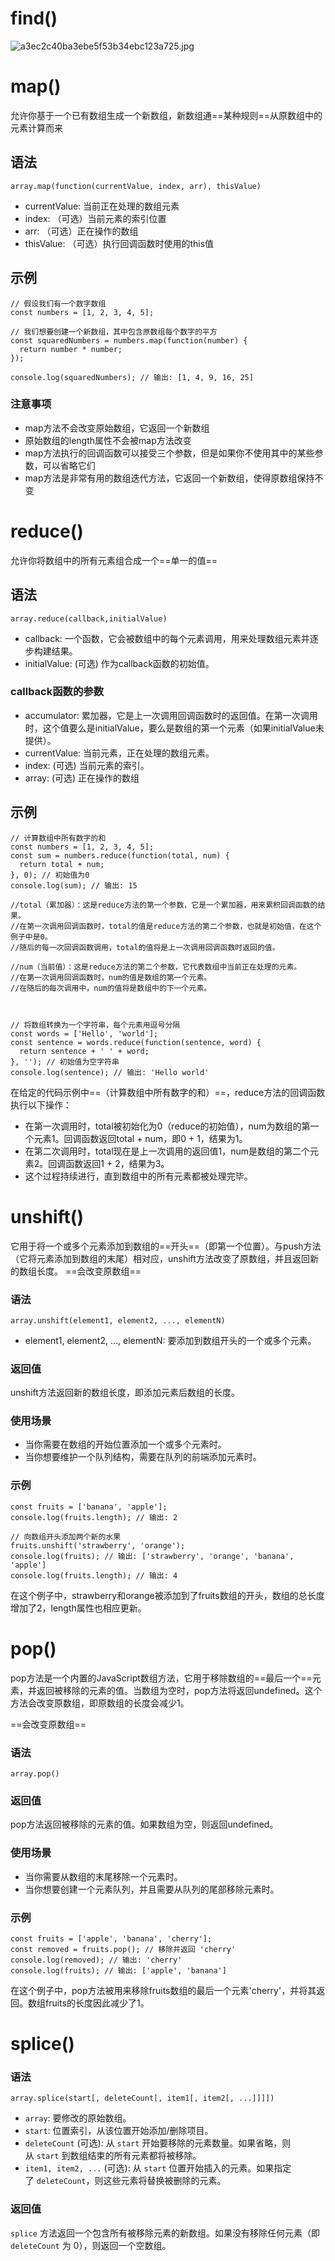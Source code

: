 # find()
![a3ec2c40ba3ebe5f53b34ebc123a725.jpg](https://cdn.nlark.com/yuque/0/2023/jpeg/33778458/1691946650372-4ff12e57-b333-459d-b863-161b19121277.jpeg#averageHue=%23f7f2dc&clientId=u11149fb3-dff0-4&from=paste&height=601&id=ue91448d1&originHeight=766&originWidth=888&originalType=binary&ratio=1.274999976158142&rotation=0&showTitle=false&size=75394&status=done&style=none&taskId=u91628ee5-096a-4821-b8c0-9bf6b8e8ffa&title=&width=696.4706012589436)
# map()

允许你基于一个已有数组生成一个新数组，新数组通==某种规则==从原数组中的元素计算而来

## 语法

`array.map(function(currentValue, index, arr), thisValue)`

- currentValue: 当前正在处理的数组元素
- index: （可选）当前元素的索引位置
- arr: （可选）正在操作的数组
- thisValue: （可选）执行回调函数时使用的this值

## 示例

```
// 假设我们有一个数字数组
const numbers = [1, 2, 3, 4, 5];

// 我们想要创建一个新数组，其中包含原数组每个数字的平方
const squaredNumbers = numbers.map(function(number) {
  return number * number;
});

console.log(squaredNumbers); // 输出: [1, 4, 9, 16, 25]
```

### 注意事项

- map方法不会改变原始数组，它返回一个新数组
- 原始数组的length属性不会被map方法改变
- map方法执行的回调函数可以接受三个参数，但是如果你不使用其中的某些参数，可以省略它们
- map方法是非常有用的数组迭代方法，它返回一个新数组，使得原数组保持不变
# reduce()

允许你将数组中的所有元素组合成一个==单一的值==

## 语法

`array.reduce(callback,initialValue)`

- callback: 一个函数，它会被数组中的每个元素调用，用来处理数组元素并逐步构建结果。
- initialValue: (可选) 作为callback函数的初始值。

### callback函数的参数

- accumulator: 累加器，它是上一次调用回调函数时的返回值。在第一次调用时，这个值要么是initialValue，要么是数组的第一个元素（如果initialValue未提供）。
- currentValue: 当前元素，正在处理的数组元素。
- index: (可选) 当前元素的索引。
- array: (可选) 正在操作的数组

## 示例

```
// 计算数组中所有数字的和
const numbers = [1, 2, 3, 4, 5];
const sum = numbers.reduce(function(total, num) {
  return total + num;
}, 0); // 初始值为0
console.log(sum); // 输出: 15

//total（累加器）：这是reduce方法的第一个参数，它是一个累加器，用来累积回调函数的结果。
//在第一次调用回调函数时，total的值是reduce方法的第二个参数，也就是初始值，在这个例子中是0。
//随后的每一次回调函数调用，total的值将是上一次调用回调函数时返回的值。

//num（当前值）：这是reduce方法的第二个参数，它代表数组中当前正在处理的元素。
//在第一次调用回调函数时，num的值是数组的第一个元素。
//在随后的每次调用中，num的值将是数组中的下一个元素。



// 将数组转换为一个字符串，每个元素用逗号分隔
const words = ['Hello', 'world'];
const sentence = words.reduce(function(sentence, word) {
  return sentence + ' ' + word;
}, ''); // 初始值为空字符串
console.log(sentence); // 输出: 'Hello world'
```

在给定的代码示例中==（计算数组中所有数字的和）==，reduce方法的回调函数执行以下操作：

- 在第一次调用时，total被初始化为0（reduce的初始值），num为数组的第一个元素1。回调函数返回total + num，即0 + 1，结果为1。
- 在第二次调用时，total现在是上一次调用的返回值1，num是数组的第二个元素2。回调函数返回1 + 2，结果为3。
- 这个过程持续进行，直到数组中的所有元素都被处理完毕。

# unshift()

它用于将一个或多个元素添加到数组的==开头==（即第一个位置）。与push方法（它将元素添加到数组的末尾）相对应，unshift方法改变了原数组，并且返回新的数组长度。
==会改变原数组==

### 语法

```
array.unshift(element1, element2, ..., elementN)
```

- element1, element2, ..., elementN: 要添加到数组开头的一个或多个元素。

### 返回值

unshift方法返回新的数组长度，即添加元素后数组的长度。

### 使用场景

- 当你需要在数组的开始位置添加一个或多个元素时。
- 当你想要维护一个队列结构，需要在队列的前端添加元素时。

### 示例

```
const fruits = ['banana', 'apple'];
console.log(fruits.length); // 输出: 2

// 向数组开头添加两个新的水果
fruits.unshift('strawberry', 'orange');
console.log(fruits); // 输出: ['strawberry', 'orange', 'banana', 'apple']
console.log(fruits.length); // 输出: 4
```

在这个例子中，strawberry和orange被添加到了fruits数组的开头，数组的总长度增加了2，length属性也相应更新。

# pop()

pop方法是一个内置的JavaScript数组方法，它用于移除数组的==最后一个==元素，并返回被移除的元素的值。当数组为空时，pop方法将返回undefined。这个方法会改变原数组，即原数组的长度会减少1。

==会改变原数组==

### 语法

```
array.pop()
```

### 返回值

pop方法返回被移除的元素的值。如果数组为空，则返回undefined。

### 使用场景

- 当你需要从数组的末尾移除一个元素时。
- 当你想要创建一个元素队列，并且需要从队列的尾部移除元素时。

### 示例

```
const fruits = ['apple', 'banana', 'cherry'];
const removed = fruits.pop(); // 移除并返回 'cherry'
console.log(removed); // 输出: 'cherry'
console.log(fruits); // 输出: ['apple', 'banana']
```

在这个例子中，pop方法被用来移除fruits数组的最后一个元素'cherry'，并将其返回。数组fruits的长度因此减少了1。
# splice()
### 语法

`array.splice(start[, deleteCount[, item1[, item2[, ...]]]])`

- `array`: 要修改的原始数组。
- `start`: 位置索引，从该位置开始添加/删除项目。
- `deleteCount` (可选): 从 `start` 开始要移除的元素数量。如果省略，则从 `start` 到数组结束的所有元素都将被移除。
- `item1, item2, ...` (可选): 从 `start` 位置开始插入的元素。如果指定了 `deleteCount`，则这些元素将替换被删除的元素。

### 返回值

`splice` 方法返回一个包含所有被移除元素的新数组。如果没有移除任何元素（即 `deleteCount` 为 0），则返回一个空数组。